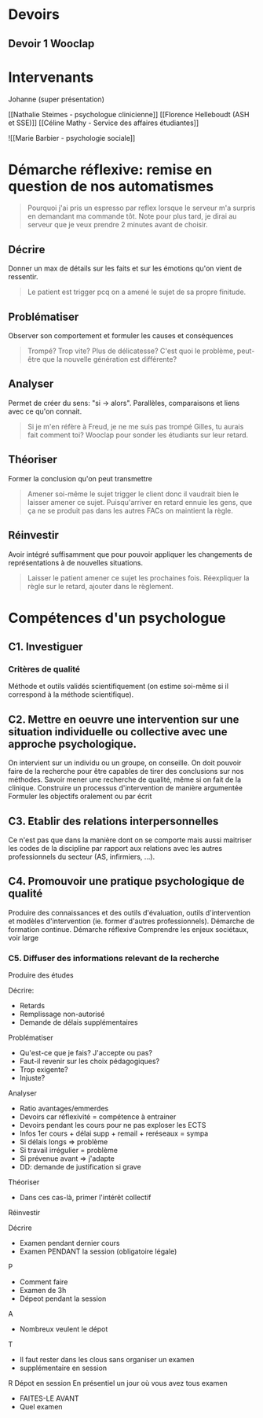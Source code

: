 
# Devoirs
## Devoir 1 Wooclap

# Intervenants
Johanne (super présentation)

[[Nathalie Steimes - psychologue clinicienne]]
[[Florence Helleboudt (ASH et SSE)]]
[[Céline Mathy - Service des affaires étudiantes]]


![[Marie Barbier - psychologie sociale]]

# Démarche réflexive: remise en question de nos automatismes 

> Pourquoi j'ai pris un espresso par reflex lorsque le serveur m'a surpris en demandant ma commande tôt. Note pour plus tard, je dirai au serveur que je veux prendre 2 minutes avant de choisir.


## **D**écrire
Donner un max de détails sur les faits et sur les émotions qu'on vient de ressentir.
> Le patient est trigger pcq on a amené le sujet de sa propre finitude.
## **P**roblématiser
Observer son comportement et formuler les causes et conséquences
> Trompé? Trop vite? Plus de délicatesse?
> C'est quoi le problème, peut-être que la nouvelle génération est différente?
## **A**nalyser
Permet de créer du sens: "si -> alors". Parallèles, comparaisons et liens avec ce qu'on connait.
>Si je m'en réfère à Freud, je ne me suis pas trompé
>Gilles, tu aurais fait comment toi?
>Wooclap pour sonder les étudiants sur leur retard.
## **T**héoriser
Former la conclusion qu'on peut transmettre
> Amener soi-même le sujet trigger le client donc il vaudrait bien le laisser amener ce sujet.
> Puisqu'arriver en retard ennuie les gens, que ça ne se produit pas dans les autres FACs on maintient la règle.
## **R**éinvestir
Avoir intégré suffisamment que pour pouvoir appliquer les changements de représentations à de nouvelles situations.
> Laisser le patient amener ce sujet les prochaines fois.
> Réexpliquer la règle sur le retard, ajouter dans le règlement.


# Compétences d'un psychologue
## C1. Investiguer
### Critères de qualité
Méthode et outils validés scientifiquement (on estime soi-même si il correspond à la méthode scientifique).


## C2. Mettre en oeuvre une intervention sur une situation individuelle ou collective avec une approche psychologique.
On intervient sur un individu ou un groupe, on conseille. On doit pouvoir faire de la recherche pour être capables de tirer des conclusions sur nos méthodes. Savoir mener une recherche de qualité, même si on fait de la clinique.
Construire un processus d'intervention de manière argumentée
Formuler les objectifs oralement ou par écrit

## C3. Etablir des relations interpersonnelles
Ce n'est pas que dans la manière dont on se comporte mais aussi maitriser les codes de la discipline par rapport aux relations avec les autres professionnels du secteur (AS, infirmiers, ...).

## C4. Promouvoir une pratique psychologique de qualité
Produire des connaissances et des outils d'évaluation, outils d'intervention et modèles d'intervention (ie. former d'autres professionnels). 
Démarche de formation continue.
Démarche réflexive
Comprendre les enjeux sociétaux, voir large

### C5. Diffuser des informations relevant de la recherche
Produire des études


Décrire: 
- Retards
- Remplissage non-autorisé
- Demande de délais supplémentaires

Problématiser
- Qu'est-ce que je fais? J'accepte ou pas?
- Faut-il revenir sur les choix pédagogiques?
- Trop exigente?
- Injuste?

Analyser
- Ratio avantages/emmerdes
- Devoirs car réflexivité = compétence à entrainer
- Devoirs pendant les cours pour ne pas exploser les ECTS
- Infos 1er cours + délai supp + remail + reréseaux = sympa
- Si délais longs => problème
- Si travail irrégulier = problème
- Si prévenue avant => j'adapte
- DD: demande de justification si grave

Théoriser
- Dans ces cas-là, primer l'intérêt collectif 

Réinvestir


Décrire
- Examen pendant dernier cours
- Examen PENDANT la session (obligatoire légale)

P
- Comment faire
- Examen de 3h
- Dépeot pendant la session

A
- Nombreux veulent le dépot

T
- Il faut rester dans les clous sans organiser un examen
- supplémentaire en session

R
Dépot en session
En présentiel un jour où vous avez tous examen
- FAITES-LE AVANT
- Quel examen